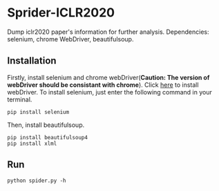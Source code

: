 # Sprider-ICLR2020
Dump iclr2020 paper's information for further analysis.
Dependencies: selenium, chrome WebDriver, beautifulsoup.

## Installation
Firstly, install selenium and chrome webDriver(**Caution: The version of webDriver should be consistant with chrome**).
Click [here](https://www.selenium.dev/documentation/en/webdriver/driver_requirements/) to install webDriver. To install selenium,
just enter the following command in your terminal.
```
pip install selenium
```
Then, install beautifulsoup.
```
pip install beautifulsoup4
pip install xlml
```

## Run
```
python spider.py -h 
```


